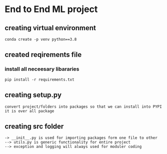 # End to End ML project

## creating virtual environment
```
conda create -p venv python==3.8 
```

## created reqirements file
### install all neceesary libararies
```
pip install -r requirements.txt
```

## creating setup.py
```
convert project/folders into packages so that we can install into PYPI
it is over all package
```
## creating src folder
```
-> __init__.py is used for importing packages form one file to other
--> utils.py is generic functionality for entire project
--> exception and logging will always used for moduler coding
```
